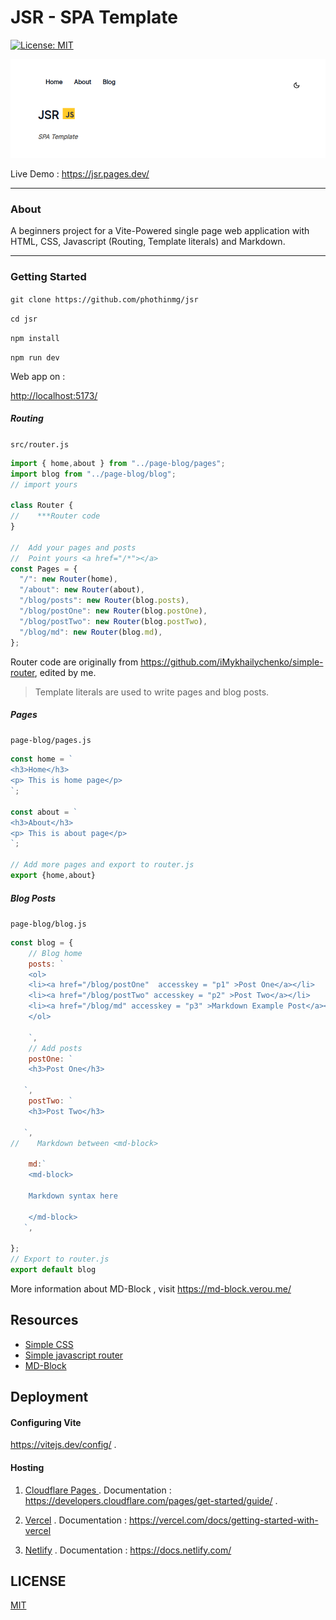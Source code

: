 # JSR  -   SPA Template

[![License: MIT](https://img.shields.io/badge/License-MIT-yellow.svg)](https://opensource.org/licenses/MIT)

![jsr](./public/jsr.png)

Live Demo : https://jsr.pages.dev/

---



### About
A beginners project for a Vite-Powered  single page web application with HTML, CSS, Javascript (Routing, Template literals) and Markdown.

---





### Getting Started

`git clone https://github.com/phothinmg/jsr`

`cd jsr`

`npm install`

`npm run dev`

Web app on :

[http://localhost:5173/](http://localhost:5173/)



##### Routing

`src/router.js`

```javascript
import { home,about } from "../page-blog/pages";
import blog from "../page-blog/blog";
// import yours 

class Router {
//    ***Router code 
}

//  Add your pages and posts 
//  Point yours <a href="/*"></a>
const Pages = {
  "/": new Router(home),
  "/about": new Router(about),
  "/blog/posts": new Router(blog.posts),
  "/blog/postOne": new Router(blog.postOne),
  "/blog/postTwo": new Router(blog.postTwo),
  "/blog/md": new Router(blog.md),
};


```


Router code are originally from https://github.com/iMykhailychenko/simple-router, edited by me.



> Template literals are used to write pages and blog posts.



##### Pages

`page-blog/pages.js`

```javascript
const home = `
<h3>Home</h3>
<p> This is home page</p>
`;

const about = `
<h3>About</h3>
<p> This is about page</p>
`;

// Add more pages and export to router.js
export {home,about}

```

##### Blog Posts

`page-blog/blog.js`


```javascript
const blog = {
    // Blog home
    posts: `
    <ol>
    <li><a href="/blog/postOne"  accesskey = "p1" >Post One</a></li>
    <li><a href="/blog/postTwo" accesskey = "p2" >Post Two</a></li>
    <li><a href="/blog/md" accesskey = "p3" >Markdown Example Post</a></li>
    </ol>
    
    `,
    // Add posts
    postOne: `
    <h3>Post One</h3>

   `,
    postTwo: `
    <h3>Post Two</h3>

   `,
//    Markdown between <md-block>
    
    md:`
    <md-block>

    Markdown syntax here 
    
    </md-block>
   `,

};
// Export to router.js
export default blog
```

More information about MD-Block  , visit https://md-block.verou.me/

## Resources

- [Simple CSS](https://simplecss.org/)
- [Simple javascript router](https://github.com/iMykhailychenko/simple-router)
- [MD-Block](https://md-block.verou.me/)

## Deployment

#### Configuring Vite


https://vitejs.dev/config/ .



#### Hosting 

1. [Cloudflare Pages ](https://pages.cloudflare.com/).  Documentation : https://developers.cloudflare.com/pages/get-started/guide/ .

2. [Vercel](https://vercel.com/) .   Documentation :  https://vercel.com/docs/getting-started-with-vercel

3. [Netlify](https://www.netlify.com/)  .   Documentation :   https://docs.netlify.com/



## LICENSE
[MIT](https://github.com/phothinmg/jsr/blob/main/LICENSE)


